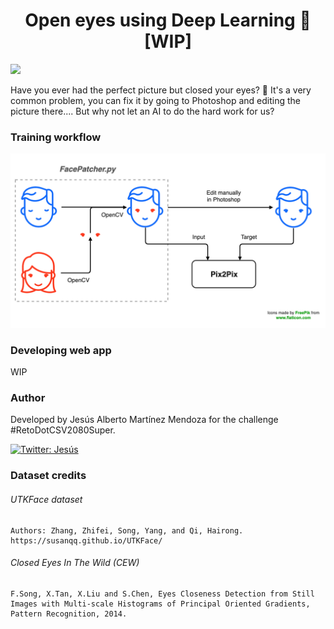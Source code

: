 <h1 align="center">Open eyes using Deep Learning 👀 [WIP]</h1>
<p>
  <img src="https://img.shields.io/badge/version-0.1-blue.svg?cacheSeconds=2592000" />
</p>
Have you ever had the perfect picture but closed your eyes? 🤦 It's a very common problem, you can fix it by going to Photoshop and editing the picture there.... But why not let an AI to do the hard work for us?

### Training workflow
![](https://github.com/jesusmartinoza/Open-eyes-using-Pix2Pix/blob/master/assets/training_process.png?raw=true)

### Developing web app
WIP

### Author
Developed by Jesús Alberto Martínez Mendoza for the challenge #RetoDotCSV2080Super.

<a href="https://twitter.com/jesusmartinoza">
  <img alt="Twitter: Jesús" src="https://img.shields.io/twitter/follow/jesusmartinoza.svg?style=social" target="_blank" />
</a>

### Dataset credits
###### UTKFace dataset
```
Authors: Zhang, Zhifei, Song, Yang, and Qi, Hairong.
https://susanqq.github.io/UTKFace/
```

###### Closed Eyes In The Wild (CEW)
```
F.Song, X.Tan, X.Liu and S.Chen, Eyes Closeness Detection from Still Images with Multi-scale Histograms of Principal Oriented Gradients, Pattern Recognition, 2014.
```
